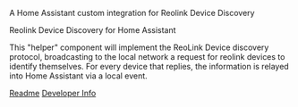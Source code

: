 A Home Assistant custom integration for Reolink Device Discovery

Reolink Device Discovery for Home Assistant

This "helper" component will implement the ReoLink Device discovery protocol, broadcasting to the local network a request for
reolink devices to identify themselves. For every device that replies, the information is relayed into Home Assistant via a local event.

[Readme](./README.md)
[Developer Info](./developer.md)
